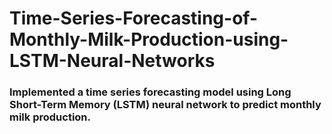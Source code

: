 # Time-Series-Forecasting-of-Monthly-Milk-Production-using-LSTM-Neural-Networks

### Implemented a time series forecasting model using Long Short-Term Memory (LSTM) neural network to predict monthly milk production.
